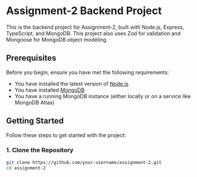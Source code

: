# Assignment-2 Backend Project

This is the backend project for Assignment-2, built with Node.js, Express, TypeScript, and MongoDB. This project also uses Zod for validation and Mongoose for MongoDB object modeling.

## Prerequisites

Before you begin, ensure you have met the following requirements:

- You have installed the latest version of [Node.js](https://nodejs.org/en/download/)
- You have installed [MongoDB](https://docs.mongodb.com/manual/installation/)
- You have a running MongoDB instance (either locally or on a service like MongoDB Atlas)

## Getting Started

Follow these steps to get started with the project:

### 1. Clone the Repository

```bash
git clone https://github.com/your-username/assignment-2.git
cd assignment-2
```
